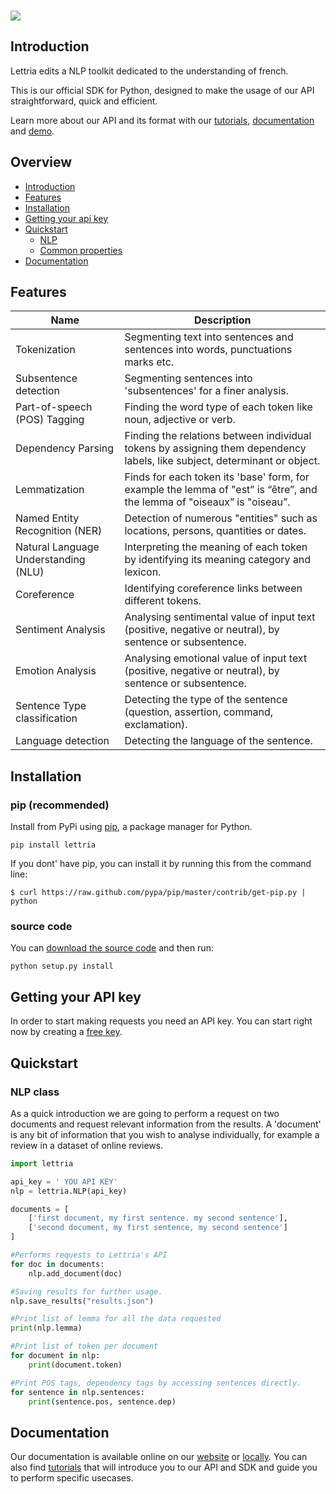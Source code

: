 
<br/>

![](https://lettria.com/images/logo.png)


## Introduction

Lettria edits a NLP toolkit dedicated to the understanding of french.

This is our official SDK for Python, designed to make the usage of our API straightforward, quick and efficient.

Learn more about our API and its format with our [tutorials](https://lettria.com/fr/dev/guides/getting-started), [documentation](https://doc.lettria.com) and [demo](https://lettria.com/demo).

## Overview
* [Introduction](#introduction)
* [Features](#features)
* [Installation](#installation)
* [Getting your api key](#getting-your-api-key)
* [Quickstart](#quickstart)
	* [NLP](#nlp-class)
	* [Common properties](#common-properties)
* [Documentation](#documentation)

## Features


Name|Description
-|-
Tokenization|Segmenting text into sentences and sentences into words, punctuations marks etc.
Subsentence detection| Segmenting sentences into 'subsentences' for a finer analysis.
Part-of-speech (POS) Tagging|	Finding the word type of each token like noun, adjective or verb.
Dependency Parsing|Finding the relations between individual tokens by assigning them dependency labels, like subject, determinant or object.
Lemmatization|Finds for each token its 'base' form, for example the lemma of "est” is “être”, and the lemma of "oiseaux” is "oiseau”.
Named Entity Recognition (NER)| Detection of numerous "entities" such as locations, persons, quantities or dates.
Natural Language Understanding (NLU) | Interpreting the meaning of each token by identifying its meaning category and lexicon.
Coreference|Identifying coreference links between different tokens.
Sentiment Analysis|	Analysing sentimental value of input text (positive, negative or neutral), by sentence or subsentence.
Emotion Analysis|	Analysing emotional value of input text (positive, negative or neutral), by sentence or subsentence.
Sentence Type classification|Detecting the type of the sentence (question, assertion, command, exclamation).
Language detection | Detecting the language of the sentence.

## Installation

  ### pip (recommended)

Install from PyPi using [pip](http://www.pip-installer.org/en/latest/), a package manager for Python.

	pip install lettria

If you dont' have pip, you can install it by running this from the command line:

	$ curl https://raw.github.com/pypa/pip/master/contrib/get-pip.py | python

  ### source code

You can [download the source code](https://github.com/Lettria/sdk-python/zipball/master "Lettria python sdk source code") and then run:

	python setup.py install

## Getting your API key
In order to start making requests you need an API key.
You can start right now by creating a [free key](https://app.lettria.com/signup).

## Quickstart

### NLP class

As a quick introduction we are going to perform a request on two documents and request relevant information from the results.
A 'document' is any bit of information that you wish to analyse individually, for example a review in a dataset of online reviews.

```python
import lettria

api_key = ' YOU API KEY'
nlp = lettria.NLP(api_key)

documents = [
	['first document, my first sentence. my second sentence'],
	['second document, my first sentence, my second sentence']
]

#Performs requests to Lettria's API
for doc in documents:
	nlp.add_document(doc)

#Saving results for further usage.
nlp.save_results("results.json")

#Print list of lemma for all the data requested
print(nlp.lemma)

#Print list of token per document
for document in nlp:
	print(document.token)

#Print POS tags, dependency tags by accessing sentences directly.
for sentence in nlp.sentences:
	print(sentence.pos, sentence.dep)
```

## Documentation
Our documentation is available online on our [website](https://doc.lettria.com) or [locally](./documentation/documentation_full.md). You can also find [tutorials](https://lettria.com/fr/dev/guides/getting-started) that will introduce you to our API and SDK and guide you to perform specific usecases.
